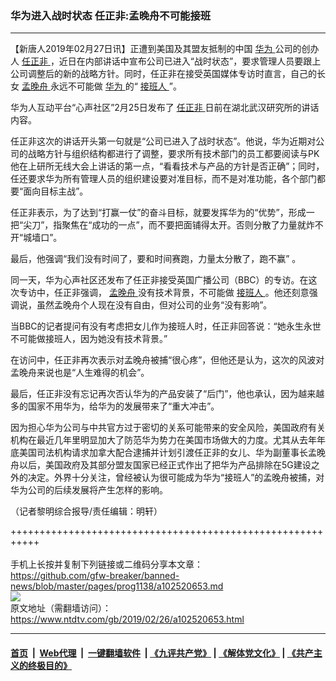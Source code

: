 ### 华为进入战时状态 任正非:孟晚舟不可能接班
------------------------

<div class="post_content">
 <p>
  【新唐人2019年02月27日讯】正遭到美国及其盟友抵制的中国
  <a href="https://www.ntdtv.com/gb/华为.htm">
   华为
  </a>
  公司的创办人
  <a href="https://www.ntdtv.com/gb/任正非.htm">
   任正非
  </a>
  ，近日在内部讲话中宣布公司已进入“战时状态”，要求管理人员要跟上公司调整后的新的战略方针。同时，任正非在接受英国媒体专访时直言，自己的长女
  <a href="https://www.ntdtv.com/gb/孟晚舟.htm">
   孟晚舟
  </a>
  永远不可能做
  <a href="https://www.ntdtv.com/gb/华为.htm">
   华为
  </a>
  的“
  <a href="https://www.ntdtv.com/gb/接班人.htm">
   接班人
  </a>
  ”。
 </p>
 <p>
  华为人互动平台“心声社区”2月25日发布了
  <a href="https://www.ntdtv.com/gb/任正非.htm">
   任正非
  </a>
  日前在湖北武汉研究所的讲话内容。
 </p>
 <p>
  任正非这次的讲话开头第一句就是“公司已进入了战时状态”。他说，华为近期对公司的战略方针与组织结构都进行了调整，要求所有技术部门的员工都要阅读与PK他在上研所无线大会上讲话的第一点，“看看技术与产品的方针是否正确”；同时，任还要求华为所有管理人员的组织建设要对准目标，而不是对准功能，各个部门都要“面向目标主战”。
 </p>
 <p>
  任正非表示，为了达到“打赢一仗”的奋斗目标，就要发挥华为的“优势”，形成一把“尖刀”，指聚焦在“成功的一点”，而不要把面铺得太开。否则分散了力量就炸不开“城墙口”。
 </p>
 <p>
  最后，他强调“我们没有时间了，要和时间赛跑，力量太分散了，跑不赢” 。
 </p>
 <p>
  同一天，华为心声社区还发布了任正非接受英国广播公司（BBC）的专访。在这次专访中，任正非强调，
  <a href="https://www.ntdtv.com/gb/孟晚舟.htm">
   孟晚舟
  </a>
  没有技术背景，不可能做
  <a href="https://www.ntdtv.com/gb/接班人.htm">
   接班人
  </a>
  。他还刻意强调说，虽然孟晚舟个人现在没有自由，但对公司的业务“没有影响”。
 </p>
 <p>
  当BBC的记者提问有没有考虑把女儿作为接班人时，任正非回答说：“她永生永世不可能做接班人，因为她没有技术背景。”
 </p>
 <p>
  在访问中，任正非再次表示对孟晚舟被捕“很心疼”，但他还是认为，这次的风波对孟晚舟来说也是“人生难得的机会”。
 </p>
 <p>
  最后，任正非没有忘记再次否认华为的产品安装了“后门”，他也承认，因为越来越多的国家不用华为，给华为的发展带来了“重大冲击”。
 </p>
 <p>
  因为担心华为公司与中共官方过于密切的关系可能带来的安全风险，美国政府有关机构在最近几年里明显加大了防范华为势力在美国市场做大的力度。尤其从去年年底美国司法机构请求加拿大配合逮捕并计划引渡任正非的女儿、华为副董事长孟晚舟以后，美国政府及其部分盟友国家已经正式作出了把华为产品排除在5G建设之外的决定。外界十分关注，曾经被认为很可能成为华为“接班人”的孟晚舟被捕，对华为公司的后续发展将产生怎样的影响。
 </p>
 <p>
  （记者黎明综合报导/责任编辑：明轩）
 </p>
 <div class="single_ad">
 </div>
</div>

+++++++++++++++++++++++++++++++++++++++++++++++++++++++++++<br/><br/>
手机上长按并复制下列链接或二维码分享本文章：<br/>
https://github.com/gfw-breaker/banned-news/blob/master/pages/prog1138/a102520653.md <br/>
<a href='https://github.com/gfw-breaker/banned-news/blob/master/pages/prog1138/a102520653.md'><img src='https://github.com/gfw-breaker/banned-news/blob/master/pages/prog1138/a102520653.md.png'/></a> <br/>
原文地址（需翻墙访问）：https://www.ntdtv.com/gb/2019/02/26/a102520653.html


------------------------
#### [首页](https://github.com/gfw-breaker/banned-news/blob/master/README.md) &nbsp;|&nbsp; [Web代理](https://github.com/labour-camp/helloworld) &nbsp;|&nbsp; [一键翻墙软件](https://github.com/gfw-breaker/nogfw/blob/master/README.md) &nbsp;| [《九评共产党》](https://github.com/gfw-breaker/9ping.md/blob/master/README.md#九评之一评共产党是什么) | [《解体党文化》](https://github.com/gfw-breaker/jtdwh.md/blob/master/README.md) | [《共产主义的终极目的》](https://github.com/gfw-breaker/gczydzjmd.md/blob/master/README.md)

